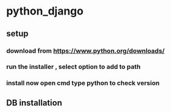 # python_django
## setup
### download from https://www.python.org/downloads/
### run the installer , select option to add to path 
### install now open cmd type python to check version
## DB installation
